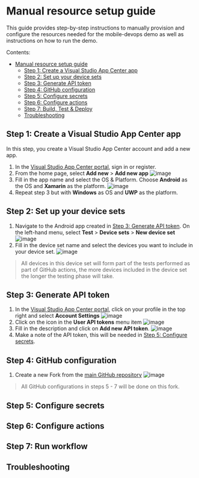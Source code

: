 # Manual resource setup guide
This guide provides step-by-step instructions to manually provision and configure the resources needed for the mobile-devops demo as well as instructions on how to run the demo.

Contents:
- [Manual resource setup guide](https://github.com/danelbernau/mobile-devops/edit/main/README.md#manual-resource-setup-guide)
  - [Step 1: Create a Visual Studio App Center app](https://github.com/danelbernau/mobile-devops/new/main?readme=1#step-1-create-a-visual-studio-app-center-app)
  - [Step 2: Set up your device sets](https://github.com/danelbernau/mobile-devops/new/main?readme=1#step-2-set-up-your-device-sets)
  - [Step 3: Generate API token](https://github.com/danelbernau/mobile-devops/new/main?readme=1#step-3-generate-api-token)
  - [Step 4: GitHub configuration](https://github.com/danelbernau/mobile-devops/new/main?readme=1#step-4-github-configuration)
  - [Step 5: Configure secrets](https://github.com/danelbernau/mobile-devops/edit/main/README.md#step-5-configure-secrets)
  - [Step 6: Configure actions](https://github.com/danelbernau/mobile-devops/edit/main/README.md#step-6-configure-actions)
  - [Step 7: Build, Test & Deploy](https://github.com/danelbernau/mobile-devops/edit/main/README.md#step-7-run-workflow)
  - [Troubleshooting](https://github.com/danelbernau/mobile-devops/edit/main/README.md#troubleshooting)


## Step 1: Create a Visual Studio App Center app
In this step, you create a Visual Studio App Center account and add a new app.
1. In the [Visual Studio App Center portal](https://appcenter.ms), sign in or register.
2. From the home page, select **Add new** > **Add new app** ![image](https://user-images.githubusercontent.com/107197611/174562762-940b61f8-9c6b-4a36-af49-081ba03a5c88.png)
3. Fill in the app name and select the OS & Platform. Choose **Android** as the OS and **Xamarin** as the platform. ![image](https://user-images.githubusercontent.com/107197611/174565930-aedd09b6-042d-4f0f-a85a-7c8ef9b1c2b1.png)
4. Repeat step 3 but with **Windows** as OS and **UWP** as the platform.

## Step 2: Set up your device sets
1. Navigate to the Android app created in [Step 3: Generate API token](https://github.com/danelbernau/mobile-devops/new/main?readme=1#step-3-generate-api-token). On the left-hand menu, select **Test** > **Device sets** > **New device set** ![image](https://user-images.githubusercontent.com/107197611/174572054-de4ce927-ccea-4b33-9324-2ccfdd5c2c12.png)
2. Fill in the device set name and select the devices you want to include in your device set. ![image](https://user-images.githubusercontent.com/107197611/174574721-7b9283f8-27a5-4795-a379-9acb626f01cf.png)

> All devices in this device set will form part of the tests performed as part of GitHub actions, the more devices included in the device set the longer the testing phase will take.

## Step 3: Generate API token
1. In the [Visual Studio App Center portal](https://appcenter.ms), click on your profile in the top right and select **Account Settings** ![image](https://user-images.githubusercontent.com/107197611/174582205-72b65b51-c82e-4f83-b4dc-9c167401a4d1.png)
2. Click on the icon in the **User API tokens** menu item ![image](https://user-images.githubusercontent.com/107197611/174582698-603b4a84-f81c-4225-bccc-f150e1c857ef.png)
3. Fill in the description and click on **Add new API token**. ![image](https://user-images.githubusercontent.com/107197611/174582984-815952eb-a4b8-4d50-88c5-effdcd2bdff2.png)
4. Make a note of the API token, this will be needed in [Step 5: Configure secrets](https://github.com/danelbernau/mobile-devops/edit/main/README.md#step-5-configure-secrets).

## Step 4: GitHub configuration
1. Create a new Fork from the [main GitHub repository](https://github.com/Chamber-of-AppDev/mobile-devops) ![image](https://user-images.githubusercontent.com/107197611/174584314-a71840ec-0db0-41eb-b1cc-4169f5a3c809.png)

> All GitHub configurations in steps 5 - 7 will be done on this fork.

## Step 5: Configure secrets

## Step 6: Configure actions

## Step 7: Run workflow

## Troubleshooting
